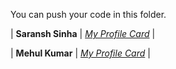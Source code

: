 You can push your code in this folder.

| **Saransh Sinha** | _[My Profile Card](http://profile-card-wraith17.vercel.app/)_ |

| **Mehul Kumar** | _[My Profile Card](https://profile-card-2r1rnnrbw-mehul2711.vercel.app/)_ |
